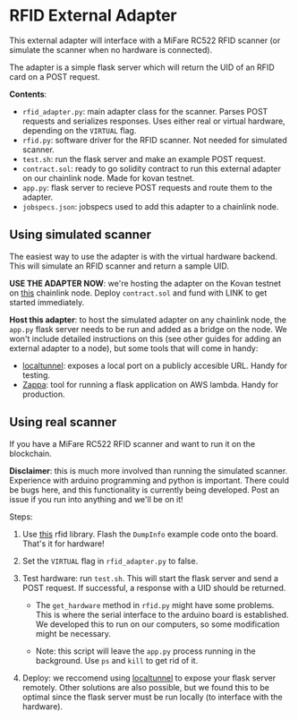 # RFID External Adapter

This external adapter will interface with a MiFare RC522 RFID scanner (or simulate the scanner when no hardware is connected).

The adapter is a simple flask server which will return the UID of an RFID card on a POST request.

**Contents**:
- `rfid_adapter.py`: main adapter class for the scanner. Parses POST requests and serializes responses. Uses either real or virtual hardware, depending on the `VIRTUAL` flag.
- `rfid.py`: software driver for the RFID scanner. Not needed for simulated scanner.
- `test.sh`: run the flask server and make an example POST request.
- `contract.sol`: ready to go solidity contract to run this external adapter on our chainlink node. Made for kovan testnet.
- `app.py`: flask server to recieve POST requests and route them to the adapter.
- `jobspecs.json`: jobspecs used to add this adapter to a chainlink node.


## Using simulated scanner

The easiest way to use the adapter is with the virtual hardware backend. This will simulate an RFID scanner and return a sample UID.

**USE THE ADAPTER NOW**: we're hosting the adapter on the Kovan testnet on [this](https://market.link/nodes/305e6143-288c-4acc-bf23-e9524549d3e8?start=1602645057&end=1603249857) chainlink node. Deploy `contract.sol` and fund with LINK to get started immediately.

**Host this adapter**: to host the simulated adapter on any chainlink node, the `app.py` flask server needs to be run and added as a bridge on the node. We won't include detailed instructions on this (see other guides for adding an external adapter to a node), but some tools that will come in handy:

- [localtunnel](https://localtunnel.github.io/www/): exposes a local port on a publicly accesible URL. Handy for testing.
- [Zappa](https://github.com/Miserlou/Zappa): tool for running a flask application on AWS lambda. Handy for production.

## Using real scanner

If you have a MiFare RC522 RFID scanner and want to run it on the blockchain.

**Disclaimer**: this is much more involved than running the simulated scanner. Experience with arduino programming and python is important. There could be bugs here, and this functionality is currently being developed. Post an issue if you run into anything and we'll be on it!

Steps:

1. Use [this](https://github.com/miguelbalboa/rfid) rfid library. Flash the `DumpInfo` example code onto the board. That's it for hardware!

2. Set the `VIRTUAL` flag in `rfid_adapter.py` to false.

3. Test hardware: run `test.sh`. This will start the flask server and send a POST request. If successful, a response with a UID should be returned.

	- The `get_hardware` method in `rfid.py` might have some problems. This is where the serial interface to the arduino board is established. We developed this to run on our computers, so some modification might be necessary.

	- Note: this script will leave the `app.py` process running in the background. Use `ps` and `kill` to get rid of it.

4. Deploy: we reccomend using [localtunnel](https://localtunnel.github.io/www/) to expose your flask server remotely. Other solutions are also possible, but we found this to be optimal since the flask server must be run locally (to interface with the hardware).


